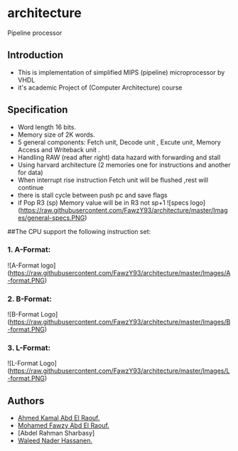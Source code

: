 # architecture
Pipeline processor
## Introduction 
* This is implementation of simplified MIPS (pipeline) microprocessor by VHDL 
* it's academic Project of (Computer Architecture) course

## Specification 
  * Word length 16 bits.
  * Memory size of 2K words.
  * 5 general components: Fetch unit, Decode unit , Excute unit,  Memory Access  and Writeback unit .
  * Handling RAW (read after right) data hazard with forwarding and stall
  * Using harvard architecture (2 memories one for instructions and another for data)
  * When interrupt rise instruction Fetch unit will be flushed ,rest will continue
  * there is stall cycle between push pc and save flags
  * if Pop R3 (sp) Memory value will be in R3 not sp+1 
![specs logo] (https://raw.githubusercontent.com/FawzY93/architecture/master/Images/general-specs.PNG) 

##The CPU support the following instruction set:
### 1. A-Format:
![A-Format logo] (https://raw.githubusercontent.com/FawzY93/architecture/master/Images/A-format.PNG)

### 2. B-Format:
![B-Format Logo] (https://raw.githubusercontent.com/FawzY93/architecture/master/Images/B-format.PNG)

### 3. L-Format:
![L-Format Logo] (https://raw.githubusercontent.com/FawzY93/architecture/master/Images/L-format.PNG)

## Authors
* [Ahmed Kamal Abd El Raouf.](https://github.com/AhmedKamal1432)
* [Mohamed Fawzy Abd El Raouf.](m_fawzy93@hotmail.com)
* [Abdel Rahman Sharbasy]
* [Waleed Nader Hassanen.](waleed.nader93@live.com)

